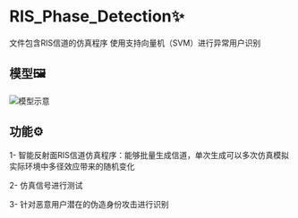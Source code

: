 # **RIS_Phase_Detection**✨

文件包含RIS信道的仿真程序 使用支持向量机（SVM）进行异常用户识别

## **模型**🖼️
![模型示意]([https://github.com/menshxtc/RIS_Phase_Detection/blob/main/risModle.png])

## **功能**⚙️

1- 智能反射面RIS信道仿真程序：能够批量生成信道，单次生成可以多次仿真模拟实际环境中多径效应带来的随机变化

2- 仿真信号进行测试

3- 针对恶意用户潜在的伪造身份攻击进行识别
